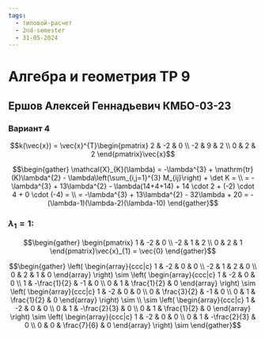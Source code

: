 ```yaml
---
tags:
  - типовой-расчет
  - 2nd-semester
  - 31-05-2024
---
```


# Алгебра и геометрия ТР 9

## Ершов Алексей Геннадьевич КМБО-03-23

### Вариант 4

$$k(\vec{x}) = \vec{x}^{T}\begin{pmatrix}
2 & -2 & 0 \\
-2 & 9 & 2 \\
0 & 2 & 2
\end{pmatrix}\vec{x}$$

$$\begin{gather}
\mathcal{X}_{K}(\lambda) = -\lambda^{3} + \mathrm{tr}(K)\lambda^{2} - \lambda\left(\sum_{i,j=1}^{3} M_{ij}\right) + \det K = \\
= -\lambda^{3} + 13\lambda^{2} - \lambda(14+4+14) + 14 \cdot 2 + (-2) \cdot 4 + 0 \cdot (-4) = \\
= -\lambda^{3} + 13\lambda^{2} - 32\lambda + 20 = -(\lambda-1)(\lambda-2)(\lambda-10)
\end{gather}$$

### $\lambda_{1} = 1$:

$$\begin{gather}
\begin{pmatrix}
1 & -2 & 0 \\
-2 & 1 & 2 \\
0 & 2 & 1
\end{pmatrix}\vec{x}_{1} = \vec{0} 
\end{gather}$$

$$\begin{gather}
\left( \begin{array}{ccc|c}
1 & -2 & 0 & 0 \\
-2 & 1 & 2 & 0 \\
0 & 2 & 1 & 0
\end{array} \right) \sim
\left( \begin{array}{ccc|c}
1 & -2 & 0 & 0 \\
1 & -\frac{1}{2} & -1 & 0 \\
0 & 1 & \frac{1}{2} & 0
\end{array} \right) \sim
\left( \begin{array}{ccc|c}
1 & -2 & 0 & 0 \\
0 & \frac{3}{2} & -1 & 0 \\
0 & 1 & \frac{1}{2} & 0
\end{array} \right) \sim \\
\sim \left( \begin{array}{ccc|c}
1 & -2 & 0 & 0 \\
0 & 1 & -\frac{2}{3} & 0 \\
0 & 1 & \frac{1}{2} & 0
\end{array} \right) \sim
\left( \begin{array}{ccc|c}
1 & -2 & 0 & 0 \\
0 & 1 & -\frac{2}{3} & 0 \\
0 & 0 & \frac{7}{6} & 0
\end{array} \right) \sim
\end{gather}$$